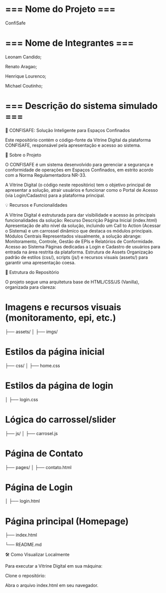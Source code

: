 # === Nome do Projeto ===

 ConfiSafe

# === Nome de Integrantes ===

 Leonam Candido;     

 Renato Aragao;

 Henrique Lourenco;

 Michael Coutinho;

# === Descrição do sistema simulado ===

🚀 CONFISAFE: Solução Inteligente para Espaços Confinados

Este repositório contém o código-fonte da Vitrine Digital da plataforma CONFISAFE, responsável pela apresentação e acesso ao sistema.

🎯 Sobre o Projeto

O CONFISAFE é um sistema desenvolvido para gerenciar a segurança e conformidade de operações em Espaços Confinados, em estrito acordo com a Norma Regulamentadora NR-33.

A Vitrine Digital (o código neste repositório) tem o objetivo principal de apresentar a solução, atrair usuários e funcionar como o Portal de Acesso (via Login/Cadastro) para a plataforma principal.

💡 Recursos e Funcionalidades

A Vitrine Digital é estruturada para dar visibilidade e acesso às principais funcionalidades da solução:
Recurso	Descrição
Página Inicial (index.html)	Apresentação de alto nível da solução, incluindo um Call to Action (Acessar o Sistema) e um carrossel dinâmico que destaca os módulos principais.
Módulos Centrais	Representados visualmente, a solução abrange: Monitoramento, Controle, Gestão de EPIs e Relatórios de Conformidade.
Acesso ao Sistema	Páginas dedicadas a Login e Cadastro de usuários para entrada na área restrita da plataforma.
Estrutura de Assets	Organização padrão de estilos (css/), scripts (js/) e recursos visuais (assets/) para garantir uma apresentação coesa.

📂 Estrutura do Repositório

O projeto segue uma arquitetura base de HTML/CSS/JS (Vanilla), organizada para clareza:

# Imagens e recursos visuais (monitoramento, epi, etc.)
├── assets/
│   ├── imgs/                   

# Estilos da página inicial
├── css/
│   ├── home.css                

# Estilos da página de login
│   ├── login.css              

# Lógica do carrossel/slider
├── js/
│   ├── carrosel.js             

# Página de Contato
├── pages/
│   ├── contato.html            

# Página de Login
│   ├── login.html              

# Página principal (Homepage)
├── index.html                  

└── README.md

🛠️ Como Visualizar Localmente

Para executar a Vitrine Digital em sua máquina:

Clone o repositório:
    
Abra o arquivo index.html em seu navegador.

